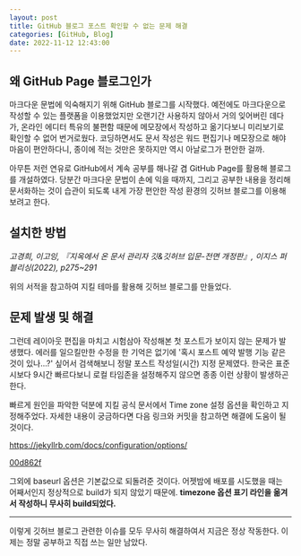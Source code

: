 ```yaml
---
layout: post
title: GitHub 블로그 포스트 확인할 수 없는 문제 해결
categories: [GitHub, Blog]
date: 2022-11-12 12:43:00
---
```


## 왜 GitHub Page 블로그인가

마크다운 문법에 익숙해지기 위해 GitHub 블로그를 시작했다. 예전에도 마크다운으로 작성할 수 있는 플랫폼을 이용했었지만 오랜기간 사용하지 않아서 거의 잊어버린 데다가, 온라인 에디터 특유의 불편함 때문에 메모장에서 작성하고 옮기다보니 미리보기로 확인할 수 없어 번거로웠다. 코딩하면서도 문서 작성은 워드 편집기나 메모장으로 해야 마음이 편안하다니, 종이에 적는 것만은 못하지만 역시 아날로그가 편안한 걸까.

아무튼 저런 연유로 GitHub에서 계속 공부를 해나갈 겸 GitHub Page를 활용해 블로그를 개설하였다. 당분간 마크다운 문법이 손에 익을 때까지, 그리고 공부한 내용을 정리해 문서화하는 것이 습관이 되도록 내게 가장 편안한 작성 환경의 깃허브 블로그를 이용해보려고 한다.

## 설치한 방법

_고경희, 이고잉, 『지옥에서 온 문서 관리자 깃&깃허브 입문-전면 개정판』, 이지스 퍼블리싱(2022), p275~291_

위의 서적을 참고하여 지킬 테마를 활용해 깃허브 블로그를 만들었다.

## 문제 발생 및 해결

그런데 레이아웃 편집을 마치고 시험삼아 작성해본 첫 포스트가 보이지 않는 문제가 발생했다. 에러를 일으킬만한 수정을 한 기억은 없기에 '혹시 포스트 예약 발행 기능 같은 것이 있나...?' 싶어서 검색해보니 정말 포스트 작성일(시간) 지정 문제였다. 한국은 표준시보다 9시간 빠르다보니 로컬 타임존을 설정해주지 않으면 종종 이런 상황이 발생하곤 한다.

빠르게 원인을 파악한 덕분에 지킬 공식 문서에서 Time zone 설정 옵션을 확인하고 지정해주었다. 자세한 내용이 궁금하다면 다음 링크와 커밋을 참고하면 해결에 도움이 될 것이다.

<https://jekyllrb.com/docs/configuration/options/>

[00d862f](https://github.com/wisewell/wisewell.github.io/commit/00d862fc397693a939f0984ee67792ac9b0e6463, "Set timezone 커밋")

그외에 baseurl 옵션은 기본값으로 되돌려준 것이다. 어젯밤에 배포를 시도했을 때는 어째서인지 정상적으로 build가 되지 않았기 때문에. __timezone 옵션 표기 라인을 옮겨서 작성하니 무사히 build되었다.__

***

이렇게 깃허브 블로그 관련한 이슈를 모두 무사히 해결하여서 
지금은 정상 작동한다. 이제는 정말 공부하고 직접 쓰는 일만 남았다.